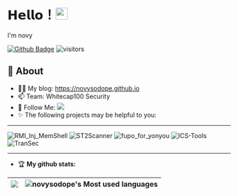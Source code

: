 # 𝗛𝗲𝗹𝗹𝗼！<img src="https://user-images.githubusercontent.com/5679180/79618120-0daffb80-80be-11ea-819e-d2b0fa904d07.gif" width="27px"> 

I'm novy

[![Github Badge](https://img.shields.io/badge/-Github-232323?style=flat-square&logo=Github&logoColor=white&link=https://github.com/novysodope)](https://github.com/novysodope)
![visitors](https://visitor-badge.laobi.icu/badge?page_id=novysodope)

## 🧐 About

- 👨‍💻 My blog: https://novysodope.github.io
- 📫 Team: Whitecap100 Security
- 👏 Follow Me: [![](https://img.shields.io/github/followers/novysodope?label=follow%20me&style=social)](https://github.com/novysodope/)
- ✨ The following projects may be helpful to you:
<hr/>

![RMI_Inj_MemShell](https://github-stats.ubrong.com/api/pin/?username=novysodope&repo=RMI_Inj_MemShell&theme=default)
![ST2Scanner](https://github-stats.ubrong.com/api/pin/?username=novysodope&repo=ST2Scanner&theme=default)
![fupo_for_yonyou](https://github-stats.ubrong.com/api/pin/?username=novysodope&repo=fupo_for_yonyou&theme=default)
![ICS-Tools](https://github-stats.ubrong.com/api/pin/?username=Fupo-series&repo=ICS-Tools&theme=default)
![TranSec](https://github-stats.ubrong.com/api/pin/?username=TianWen-Lab&repo=TranSec&theme=default)
<hr/>

- 🏆 **My github stats:**

|![](https://github-readme-stats.vercel.app/api?username=novysodope)|![novysodope's Most used languages](https://github-readme-stats.vercel.app/api/top-langs/?username=novysodope&layout=compact&hide_border=true&langs_count=10)|
|-|-|
